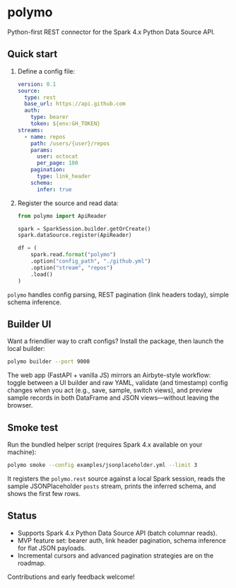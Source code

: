 # polymo

Python-first REST connector for the Spark 4.x Python Data Source API.

## Quick start

1. Define a config file:

   ```yaml
   version: 0.1
   source:
     type: rest
     base_url: https://api.github.com
     auth:
       type: bearer
       token: ${env:GH_TOKEN}
   streams:
     - name: repos
       path: /users/{user}/repos
       params:
         user: octocat
         per_page: 100
       pagination:
         type: link_header
       schema:
         infer: true
   ```

2. Register the source and read data:

   ```python
   from polymo import ApiReader 

   spark = SparkSession.builder.getOrCreate()
   spark.dataSource.register(ApiReader)

   df = (
       spark.read.format("polymo")
       .option("config_path", "./github.yml")
       .option("stream", "repos")
       .load()
   )
   ```

`polymo` handles config parsing, REST pagination (link headers today), simple schema inference.

## Builder UI

Want a friendlier way to craft configs? Install the package, then launch the local builder:

```bash
polymo builder --port 9000
```

The web app (FastAPI + vanilla JS) mirrors an Airbyte-style workflow: toggle between a UI builder and raw YAML, validate (and timestamp) config changes when you act (e.g., save, sample, switch views), and preview sample records in both DataFrame and JSON views—without leaving the browser.

## Smoke test

Run the bundled helper script (requires Spark 4.x available on your machine):

```bash
polymo smoke --config examples/jsonplaceholder.yml --limit 3
```

It registers the `polymo.rest` source against a local Spark session, reads the sample JSONPlaceholder `posts` stream, prints the inferred schema, and shows the first few rows.

## Status

- Supports Spark 4.x Python Data Source API (batch columnar reads).
- MVP feature set: bearer auth, link header pagination, schema inference for flat JSON payloads.
- Incremental cursors and advanced pagination strategies are on the roadmap.

Contributions and early feedback welcome!
